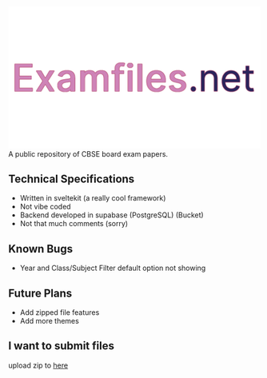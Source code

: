 ![Logo](https://github.com/Jaasim2008/examfilesv3/blob/b5ee4ed25269dc8de26fc39ab95efe3e6fafd74b/static/assets/media/examfiles-banner-light.png)
A public repository of CBSE board exam papers.

## Technical Specifications

 - Written in sveltekit (a really cool framework)
 - Not vibe coded
 - Backend developed in supabase (PostgreSQL) (Bucket)
 - Not that much comments (sorry)
 

## Known Bugs

 - Year and Class/Subject Filter default option not showing

## Future Plans

 - Add zipped file features
 - Add more themes
## I want to submit files
upload zip to [here](https://docs.google.com/forms/d/e/1FAIpQLSfr7BboeJc2vb-FYA9wj7n9EOJu8Lkfer0eqRkjqMrh2I7jLg/viewform?usp=dialog)

